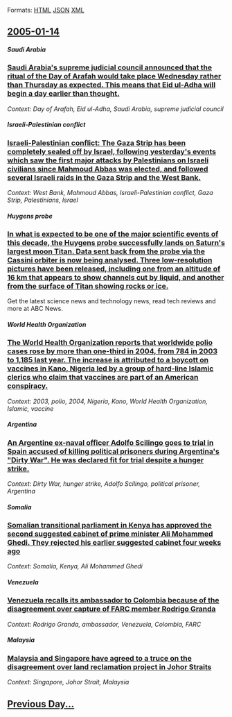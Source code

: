 
Formats: [HTML](2005/01/14/index.html)  [JSON](2005/01/14/index.json)  [XML](2005/01/14/index.xml)  

## [2005-01-14](/news/2005/01/14/index.md)

##### Saudi Arabia
### [ Saudi Arabia's supreme judicial council announced that the ritual of the Day of Arafah would take place Wednesday rather than Thursday as expected. This means that Eid ul-Adha will begin a day earlier than thought. ](/news/2005/01/14/saudi-arabia-s-supreme-judicial-council-announced-that-the-ritual-of-the-day-of-arafah-would-take-place-wednesday-rather-than-thursday-as-e.md)
_Context: Day of Arafah, Eid ul-Adha, Saudi Arabia, supreme judicial council_

##### Israeli-Palestinian conflict
### [ Israeli-Palestinian conflict: The Gaza Strip has been completely sealed off by Israel, following yesterday's events which saw the first major attacks by Palestinians on Israeli civilians since Mahmoud Abbas was elected, and followed several Israeli raids in the Gaza Strip and the West Bank. ](/news/2005/01/14/israeliapalestinian-conflict-the-gaza-strip-has-been-completely-sealed-off-by-israel-following-yesterday-s-events-which-saw-the-first-m.md)
_Context: West Bank, Mahmoud Abbas, Israeli-Palestinian conflict, Gaza Strip, Palestinians, Israel_

##### Huygens probe
### [ In what is expected to be one of the major scientific events of this decade, the Huygens probe successfully lands on Saturn's largest moon Titan. Data sent back from the probe via the Cassini orbiter is now being analysed. Three low-resolution pictures have been released, including one from an altitude of 16&nbsp;km that appears to show channels cut by liquid, and another from the surface of Titan showing rocks or ice. ](/news/2005/01/14/in-what-is-expected-to-be-one-of-the-major-scientific-events-of-this-decade-the-huygens-probe-successfully-lands-on-saturn-s-largest-moon.md)
Get the latest science news and technology news, read tech reviews and more at ABC News.

##### World Health Organization
### [ The World Health Organization reports that worldwide polio cases rose by more than one-third in 2004, from 784 in 2003 to 1,185 last year. The increase is attributed to a boycott on vaccines in Kano, Nigeria led by a group of hard-line Islamic clerics who claim that vaccines are part of an American conspiracy. ](/news/2005/01/14/the-world-health-organization-reports-that-worldwide-polio-cases-rose-by-more-than-one-third-in-2004-from-784-in-2003-to-1-185-last-year.md)
_Context: 2003, polio, 2004, Nigeria, Kano, World Health Organization, Islamic, vaccine_

##### Argentina
### [ An Argentine ex-naval officer Adolfo Scilingo goes to trial in Spain accused of killing political prisoners during Argentina's "Dirty War". He was declared fit for trial despite a hunger strike. ](/news/2005/01/14/an-argentine-ex-naval-officer-adolfo-scilingo-goes-to-trial-in-spain-accused-of-killing-political-prisoners-during-argentina-s-dirty-war.md)
_Context: Dirty War, hunger strike, Adolfo Scilingo, political prisoner, Argentina_

##### Somalia
### [ Somalian transitional parliament in Kenya has approved the second suggested cabinet of prime minister Ali Mohammed Ghedi. They rejected his earlier suggested cabinet four weeks ago ](/news/2005/01/14/somalian-transitional-parliament-in-kenya-has-approved-the-second-suggested-cabinet-of-prime-minister-ali-mohammed-ghedi-they-rejected-his.md)
_Context: Somalia, Kenya, Ali Mohammed Ghedi_

##### Venezuela
### [ Venezuela recalls its ambassador to Colombia because of the disagreement over capture of FARC member Rodrigo Granda ](/news/2005/01/14/venezuela-recalls-its-ambassador-to-colombia-because-of-the-disagreement-over-capture-of-farc-member-rodrigo-granda.md)
_Context: Rodrigo Granda, ambassador, Venezuela, Colombia, FARC_

##### Malaysia
### [ Malaysia and Singapore have agreed to a truce on the disagreement over land reclamation project in Johor Straits ](/news/2005/01/14/malaysia-and-singapore-have-agreed-to-a-truce-on-the-disagreement-over-land-reclamation-project-in-johor-straits.md)
_Context: Singapore, Johor Strait, Malaysia_

## [Previous Day...](/news/2005/01/13/index.md)

